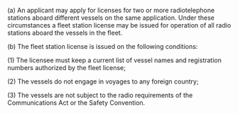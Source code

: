 (a) An applicant may apply for licenses for two or more radiotelephone stations aboard different vessels on the same application. Under these circumstances a fleet station license may be issued for operation of all radio stations aboard the vessels in the fleet.

(b) The fleet station license is issued on the following conditions:

(1) The licensee must keep a current list of vessel names and registration numbers authorized by the fleet license;

(2) The vessels do not engage in voyages to any foreign country;

(3) The vessels are not subject to the radio requirements of the Communications Act or the Safety Convention.


